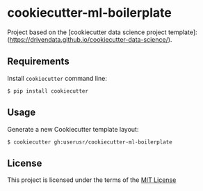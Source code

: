 cookiecutter-ml-boilerplate
===========================

Project based on the [cookiecutter data science project
template]:(https://drivendata.github.io/cookiecutter-data-science/).

Requirements
------------

Install `cookiecutter` command line: 

```
$ pip install cookiecutter
```

Usage
-----

Generate a new Cookiecutter template layout:

```
$ cookiecutter gh:userusr/cookiecutter-ml-boilerplate
```

License
-------

This project is licensed under the terms of the [MIT License](/LICENSE)
